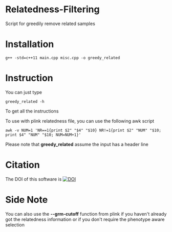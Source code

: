 # Relatedness-Filtering
Script for greedily remove related samples

# Installation
```
g++ -std=c++11 main.cpp misc.cpp -o greedy_related
```

# Instruction
You can just type
```
greedy_related -h
```
To get all the instructions

To use with plink relatedness file, you can use the following awk script

```{bash}
awk -v NUM=1 'NR==1{print $2" "$4" "$10} NR!=1{print $2" "NUM" "$10; print $4" "NUM" "$10; NUM=NUM+1}'
```

Please note that **greedy_related** assume the input has a header line

# Citation
The DOI of this software is [![DOI](https://zenodo.org/badge/DOI/10.5281/zenodo.831680.svg)](https://doi.org/10.5281/zenodo.831680)

# Side Note
You can also use the **--grm-cutoff** function from plink if you haven't already got the relatedness information or if you don't require the phenotype aware selection
